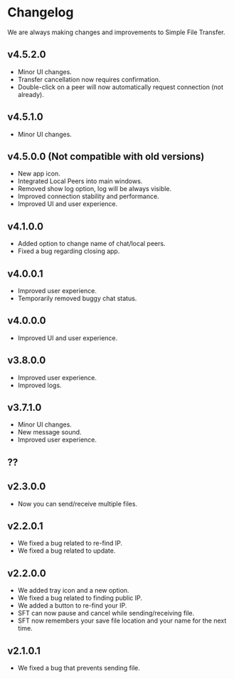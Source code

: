 # Changelog
We are always making changes and improvements to Simple File Transfer.

## v4.5.2.0
- Minor UI changes.
- Transfer cancellation now requires confirmation.
- Double-click on a peer will now automatically request connection (not already).

## v4.5.1.0
- Minor UI changes.
 
## v4.5.0.0 (Not compatible with old versions)
- New app icon.
- Integrated Local Peers into main windows.
- Removed show log option, log will be always visible.
- Improved connection stability and performance.
- Improved UI and user experience.

## v4.1.0.0
- Added option to change name of chat/local peers.
- Fixed a bug regarding closing app.

## v4.0.0.1
- Improved user experience.
- Temporarily removed buggy chat status.

## v4.0.0.0
- Improved UI and user experience.

## v3.8.0.0
- Improved user experience.
- Improved logs.

## v3.7.1.0
- Minor UI changes.
- New message sound.
- Improved user experience.

## ??

## v2.3.0.0
- Now you can send/receive multiple files.

## v2.2.0.1
- We fixed a bug related to re-find IP.
- We fixed a bug related to update.

## v2.2.0.0
- We added tray icon and a new option.
- We fixed a bug related to finding public IP.
- We added a button to re-find your IP.
- SFT can now pause and cancel while sending/receiving file.
- SFT now remembers your save file location and your name for the next time.

## v2.1.0.1
- We fixed a bug that prevents sending file.